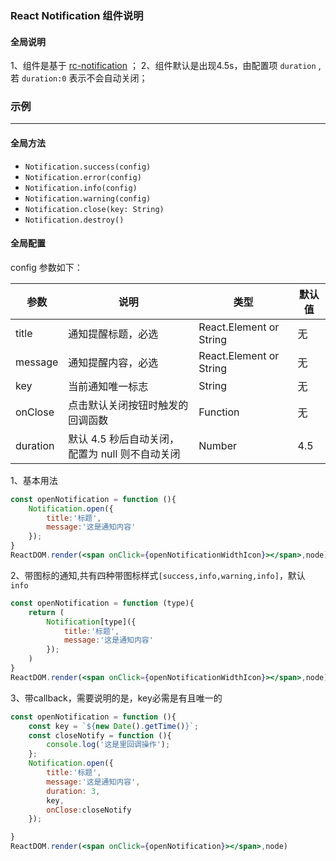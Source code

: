 ### React Notification 组件说明

#### 全局说明
1、组件是基于 [rc-notification](https://github.com/react-component/notification) ；
2、组件默认是出现4.5s，由配置项 `duration` ,若 `duration:0` 表示不会自动关闭；

### 示例
---
#### 全局方法

- `Notification.success(config)`
- `Notification.error(config)`
- `Notification.info(config)`
- `Notification.warning(config)`
- `Notification.close(key: String)`
- `Notification.destroy()`


#### 全局配置
config 参数如下：

| 参数        | 说明                                            | 类型         | 默认值 |
|----------- |---------------------------------------------    | ----------- |--------|
| title    | 通知提醒标题，必选                                 | React.Element or String      | 无     |
| message | 通知提醒内容，必选                                | React.Element or String      | 无     |
| key        | 当前通知唯一标志                                   | String      | 无     |
| onClose    | 点击默认关闭按钮时触发的回调函数                     | Function    | 无     |
| duration   | 默认 4.5 秒后自动关闭，配置为 null 则不自动关闭         | Number    | 4.5     |

1、基本用法
```jsx
const openNotification = function (){
	Notification.open({
		title:'标题',
		message:'这是通知内容'
	});
}
ReactDOM.render(<span onClick={openNotificationWidthIcon}></span>,node)

```

2、带图标的通知,共有四种带图标样式`[success,info,warning,info]`，默认 `info`
```jsx
const openNotification = function (type){
	return (
		Notification[type]({
			title:'标题',
			message:'这是通知内容'
		});
	)
}
ReactDOM.render(<span onClick={openNotificationWidthIcon}></span>,node)

```

3、带callback，需要说明的是，key必需是有且唯一的
```jsx
const openNotification = function (){
	const key = `${new Date().getTime()}`;
	const closeNotify = function (){
		console.log('这是里回调操作');
	};
	Notification.open({
		title:'标题',
		message:'这是通知内容',
		duration: 3,
		key,
		onClose:closeNotify
	});

}
ReactDOM.render(<span onClick={openNotification}></span>,node)
```
